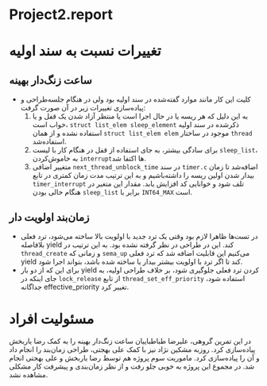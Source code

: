 # Project2.report

# تغییرات نسبت به سند اولیه
## ساعت زنگ‌دار بهینه
- کلیت این کار مانند موارد گفته‌شده در سند اولیه بود ولی در هنگام جلسه‌طراحی و پیاده‌سازی تغییرات زیر در آن صورت گرفت:
    1. به این دلیل که هر ریسه یا در حال اجرا است یا منتظر آزاد شدن یک قفل و یا خواب است، `struct list_elem sleep_element` ذکرشده در سند اولیه استفاده نشده و از همان `struct list_elem elem` موجود در ساختار `thread` استفاده‌شد.
    2. برای سادگی بیشتر، به جای استفاده از قفل در هنگام کار با لیست `sleep_list`، به خاموش‌کردن `interrupt`ها اکتفا شد.
    3. متغییر اضافی `next_thread_unblock_time` در سند `timer.c`  اضافه‌شد تا زمان بیدار شدن اولین ریسه را داشته‌باشیم و به این ترتیب مدت زمان کمتری در تابع `timer_interrupt` تلف شود و خوانایی کد افزایش یابد. مقدار این متغیر در هنگام خالی بودن `sleep_list` برابر با `INT64_MAX` است.

## زمان‌بند اولویت دار
- در تست‌ها ظاهرا لازم بود وقتی یک ترد جدید با اولویت بالا ساخته می‌شود، ترد فعلی بلافاصله yield کند. این در طراحی در نظر گرفته نشده بود. به این ترتیب در `thread_create` و زمانی که `sema_up` می‌کنیم این قابلیت اضافه شد که ترد فعلی yield کند تا اگر ترد با اولویت بیشتر بیدار یا ساخته شده باشد، بتواند اجرا شود.
- برای این که از دو بار yield کردن ترد فعلی جلوگیری شود، بر خلاف طراحی اولیه، به جای اینکه در `lock_release` از تابع `thread_set_eff_priority` استفاده شود، جداگانه effective_priority تغییر کرد.


# مسئولیت افراد

در این تمرین گروهی، علیرضا طباطباییان ساعت زنگ‌دار بهینه را به کمک رضا یاربخش پیاده‌سازی کرد. روزبه مشکین نژاد نیز با کمک علی بهجتی، طراحی زمان‌بند را انجام داد و آن را پیاده‌سازی کرد. ماموریت سوم پروژه هم توسط رضا یاربخش و علی بهجتی انجام شد.
در مجموع این پروژه به خوبی جلو رفت و از نظر زمان‌بندی و پیشرفت کار مشکلی مشاهده نشد.

